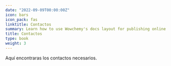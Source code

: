 ```yaml
---
date: "2022-09-09T00:00:00Z"
icon: bars
icon_pack: fas
linktitle: Contactos
summary: Learn how to use Wowchemy's docs layout for publishing online courses, software documentation, and tutorials.
title: Contactos
type: book
weight: 3
---
```


Aquí encontraras los contactos necesarios.


